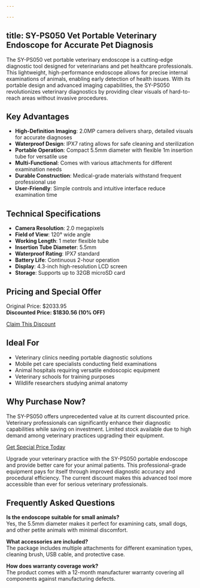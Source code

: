 ```yaml
---

---
```

title: SY-PS050 Vet Portable Veterinary Endoscope for Accurate Pet Diagnosis
---
The SY-PS050 vet portable veterinary endoscope is a cutting-edge diagnostic tool designed for veterinarians and pet healthcare professionals. This lightweight, high-performance endoscope allows for precise internal examinations of animals, enabling early detection of health issues. With its portable design and advanced imaging capabilities, the SY-PS050 revolutionizes veterinary diagnostics by providing clear visuals of hard-to-reach areas without invasive procedures.

## Key Advantages

- **High-Definition Imaging**: 2.0MP camera delivers sharp, detailed visuals for accurate diagnoses
- **Waterproof Design**: IPX7 rating allows for safe cleaning and sterilization
- **Portable Operation**: Compact 5.5mm diameter with flexible 1m insertion tube for versatile use
- **Multi-Functional**: Comes with various attachments for different examination needs
- **Durable Construction**: Medical-grade materials withstand frequent professional use
- **User-Friendly**: Simple controls and intuitive interface reduce examination time

## Technical Specifications

- **Camera Resolution**: 2.0 megapixels
- **Field of View**: 120° wide angle
- **Working Length**: 1 meter flexible tube
- **Insertion Tube Diameter**: 5.5mm
- **Waterproof Rating**: IPX7 standard
- **Battery Life**: Continuous 2-hour operation
- **Display**: 4.3-inch high-resolution LCD screen
- **Storage**: Supports up to 32GB microSD card

## Pricing and Special Offer

Original Price: $2033.95  
**Discounted Price: $1830.56 (10% OFF)**

<div class="flex justify-center my-2">
  <a href="https://buy.csgad.com/oEc6pF2" rel="nofollow sponsored" target="_blank" class="py-2 px-4 rounded-md text-white font-semibold bg-gradient-to-r from-[#f73c22] to-[#ff7b48]">Claim This Discount</a>
</div>

## Ideal For

- Veterinary clinics needing portable diagnostic solutions
- Mobile pet care specialists conducting field examinations
- Animal hospitals requiring versatile endoscopic equipment
- Veterinary schools for training purposes
- Wildlife researchers studying animal anatomy

## Why Purchase Now?

The SY-PS050 offers unprecedented value at its current discounted price. Veterinary professionals can significantly enhance their diagnostic capabilities while saving on investment. Limited stock available due to high demand among veterinary practices upgrading their equipment.

<div class="flex justify-center my-2">
  <a href="https://buy.csgad.com/oEc6pF2" rel="nofollow sponsored" target="_blank" class="py-2 px-4 rounded-md text-white font-semibold bg-gradient-to-r from-[#f73c22] to-[#ff7b48]">Get Special Price Today</a>
</div>

Upgrade your veterinary practice with the SY-PS050 portable endoscope and provide better care for your animal patients. This professional-grade equipment pays for itself through improved diagnostic accuracy and procedural efficiency. The current discount makes this advanced tool more accessible than ever for serious veterinary professionals.

## Frequently Asked Questions

**Is the endoscope suitable for small animals?**  
Yes, the 5.5mm diameter makes it perfect for examining cats, small dogs, and other petite animals with minimal discomfort.

**What accessories are included?**  
The package includes multiple attachments for different examination types, cleaning brush, USB cable, and protective case.

**How does warranty coverage work?**  
The product comes with a 12-month manufacturer warranty covering all components against manufacturing defects.